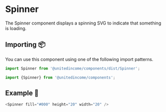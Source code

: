 # Spinner

The Spinner component displays a spinning SVG to indicate that something is loading.

## Importing 📦

You can use this component using one of the following import patterns.

```javascript
import Spinner from '@unitedincome/components/dist/Spinner';
```

```javascript
import {Spinner} from '@unitedincome/components';
```

## Example 🚀

```javascript
<Spinner fill="#000" height="20" width="20" />
```
